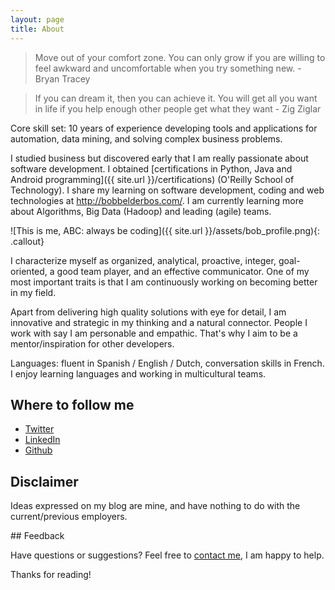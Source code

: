 ```yaml
---
layout: page
title: About
---
```


> Move out of your comfort zone. You can only grow if you are willing to feel awkward and uncomfortable when you try something new. - Bryan Tracey

> If you can dream it, then you can achieve it. You will get all you want in life if you help enough other people get what they want - Zig Ziglar

Core skill set: 10 years of experience developing tools and applications for automation, data mining, and solving complex business problems.

I studied business but discovered early that I am really passionate about software development. I obtained [certifications in Python, Java and Android programming]({{ site.url }}/certifications) (O'Reilly School of Technology). I share my learning on software development, coding and web technologies at http://bobbelderbos.com/. I am currently learning more about Algorithms, Big Data (Hadoop) and leading (agile) teams.

![This is me, ABC: always be coding]({{ site.url }}/assets/bob_profile.png){: .callout}

I characterize myself as organized, analytical, proactive, integer, goal-oriented, a good team player, and an effective communicator. One of my most important traits is that I am continuously working on becoming better in my field. 

Apart from delivering high quality solutions with eye for detail, I am innovative and strategic in my thinking and a natural connector. People I work with say I am personable and empathic. That's why I aim to be a mentor/inspiration for other developers. 

Languages: fluent in Spanish / English / Dutch, conversation skills in French. I enjoy learning languages and working in multicultural teams.

## Where to follow me

* [Twitter](http://twitter.com/bbelderbos)
* [LinkedIn](https://www.linkedin.com/in/bbelderbos)
* [Github](http://github.com/bbelderbos)

## Disclaimer

Ideas expressed on my blog are mine, and have nothing to do with the current/previous employers.

## Feedback

Have questions or suggestions? Feel free to <a href="mailto:info@bobbelderbos.com?Subject=Hi%20Bob" target="_top">contact me</a>, I am happy to help.

Thanks for reading!

